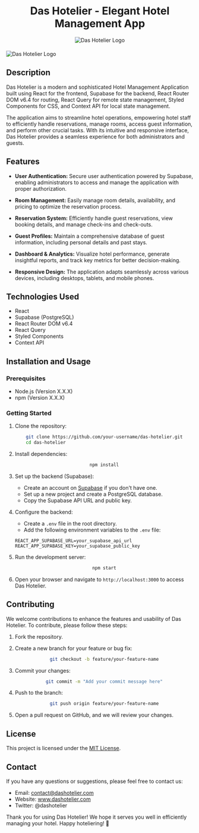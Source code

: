 # Das Hotelier - Elegant Hotel Management App

<style>
  /* Center the title */
  h1 {
    text-align: center;
  }

  /* Center the logo */
  div {
    display: flex;
    justify-content: center;
    align-items: center;
    margin-bottom: 20px; /* Add some spacing between the logo and the title */
  }

  /* If the logo is too large, you can limit its width to fit better */
  img {
    max-width: 200px; /* Adjust the value as needed */
  }
</style>

<div align="center">
  <img src="link_to_logo.png" alt="Das Hotelier Logo" />
</div>

![Das Hotelier Logo](link_to_logo.png) <!-- If you have a logo, insert its link here -->

## Description

Das Hotelier is a modern and sophisticated Hotel Management Application built using React for the frontend, Supabase for the backend, React Router DOM v6.4 for routing, React Query for remote state management, Styled Components for CSS, and Context API for local state management.

The application aims to streamline hotel operations, empowering hotel staff to efficiently handle reservations, manage rooms, access guest information, and perform other crucial tasks. With its intuitive and responsive interface, Das Hotelier provides a seamless experience for both administrators and guests.

## Features

-   **User Authentication:** Secure user authentication powered by Supabase, enabling administrators to access and manage the application with proper authorization.

-   **Room Management:** Easily manage room details, availability, and pricing to optimize the reservation process.

-   **Reservation System:** Efficiently handle guest reservations, view booking details, and manage check-ins and check-outs.

-   **Guest Profiles:** Maintain a comprehensive database of guest information, including personal details and past stays.

-   **Dashboard & Analytics:** Visualize hotel performance, generate insightful reports, and track key metrics for better decision-making.

-   **Responsive Design:** The application adapts seamlessly across various devices, including desktops, tablets, and mobile phones.

## Technologies Used

-   React
-   Supabase (PostgreSQL)
-   React Router DOM v6.4
-   React Query
-   Styled Components
-   Context API

## Installation and Usage

### Prerequisites

-   Node.js (Version X.X.X)
-   npm (Version X.X.X)

### Getting Started

1. Clone the repository:

    ```bash
    git clone https://github.com/your-username/das-hotelier.git
    cd das-hotelier
    ```

2. Install dependencies:

    ```bash
    npm install
    ```

3. Set up the backend (Supabase):

    - Create an account on [Supabase](https://supabase.io/) if you don't have one.
    - Set up a new project and create a PostgreSQL database.
    - Copy the Supabase API URL and public key.

4. Configure the backend:

    - Create a `.env` file in the root directory.
    - Add the following environment variables to the `.env` file:

    ```env
    REACT_APP_SUPABASE_URL=your_supabase_api_url
    REACT_APP_SUPABASE_KEY=your_supabase_public_key
    ```

5. Run the development server:

    ```bash
    npm start
    ```

6. Open your browser and navigate to `http://localhost:3000` to access Das Hotelier.

## Contributing

We welcome contributions to enhance the features and usability of Das Hotelier. To contribute, please follow these steps:

1. Fork the repository.

2. Create a new branch for your feature or bug fix:

    ```bash
    git checkout -b feature/your-feature-name
    ```

3. Commit your changes:

    ```bash
    git commit -m "Add your commit message here"
    ```

4. Push to the branch:

    ```bash
    git push origin feature/your-feature-name
    ```

5. Open a pull request on GitHub, and we will review your changes.

## License

This project is licensed under the [MIT License](LICENSE).

## Contact

If you have any questions or suggestions, please feel free to contact us:

-   Email: contact@dashotelier.com
-   Website: www.dashotelier.com
-   Twitter: @dashotelier

Thank you for using Das Hotelier! We hope it serves you well in efficiently managing your hotel. Happy hoteliering! 🏨
